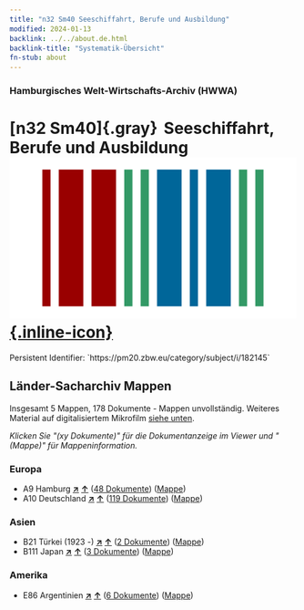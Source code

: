 ```yaml
---
title: "n32 Sm40 Seeschiffahrt, Berufe und Ausbildung"
modified: 2024-01-13
backlink: ../../about.de.html
backlink-title: "Systematik-Übersicht"
fn-stub: about
---
```


### Hamburgisches Welt-Wirtschafts-Archiv (HWWA)

# [n32 Sm40]{.gray}&#8201; Seeschiffahrt, Berufe und Ausbildung &#160; [![Wikidata](/images/Wikidata-logo.svg "Wikidata"){.inline-icon}](http://www.wikidata.org/entity/Q104711200)

<div class="hint">Persistent Identifier: `https://pm20.zbw.eu/category/subject/i/182145`</div>







## Länder-Sacharchiv Mappen






Insgesamt 5 Mappen, 178 Dokumente - Mappen unvollständig. Weiteres Material auf digitalisiertem Mikrofilm [siehe unten](#filmsections).

_Klicken Sie "(xy Dokumente)" für die Dokumentanzeige im Viewer und "(Mappe)" für Mappeninformation._




### Europa

- A9 Hamburg [**&nearr;**](../../../geo/i/140905/about.de.html "Hamburg (alle Mappen)") [**&uarr;**](../../../geo/about.de.html#A9 "Ländersystematik") (<a href="https://pm20.zbw.eu/iiifview/folder/sh/140905,182145" title="über: Hamburg : Seeschiffahrt, Berufe und Ausbildung " target="_blank">48 Dokumente</a>) ([Mappe](../../../../folder/sh/1409xx/140905/1821xx/182145/about.de.html))
- A10 Deutschland [**&nearr;**](../../../geo/i/126128/about.de.html "Deutschland (alle Mappen)") [**&uarr;**](../../../geo/about.de.html#A10 "Ländersystematik") (<a href="https://pm20.zbw.eu/iiifview/folder/sh/126128,182145" title="über: Deutschland : Seeschiffahrt, Berufe und Ausbildung " target="_blank">119 Dokumente</a>) ([Mappe](../../../../folder/sh/1261xx/126128/1821xx/182145/about.de.html))

### Asien

- B21 Türkei (1923 -) [**&nearr;**](../../../geo/i/141111/about.de.html "Türkei (1923 -) (alle Mappen)") [**&uarr;**](../../../geo/about.de.html#B21 "Ländersystematik") (<a href="https://pm20.zbw.eu/iiifview/folder/sh/141111,182145" title="über: Türkei (1923 -) : Seeschiffahrt, Berufe und Ausbildung " target="_blank">2 Dokumente</a>) ([Mappe](../../../../folder/sh/1411xx/141111/1821xx/182145/about.de.html))
- B111 Japan [**&nearr;**](../../../geo/i/141272/about.de.html "Japan (alle Mappen)") [**&uarr;**](../../../geo/about.de.html#B111 "Ländersystematik") (<a href="https://pm20.zbw.eu/iiifview/folder/sh/141272,182145" title="über: Japan : Seeschiffahrt, Berufe und Ausbildung " target="_blank">3 Dokumente</a>) ([Mappe](../../../../folder/sh/1412xx/141272/1821xx/182145/about.de.html))

### Amerika

- E86 Argentinien [**&nearr;**](../../../geo/i/141692/about.de.html "Argentinien (alle Mappen)") [**&uarr;**](../../../geo/about.de.html#E86 "Ländersystematik") (<a href="https://pm20.zbw.eu/iiifview/folder/sh/141692,182145" title="über: Argentinien : Seeschiffahrt, Berufe und Ausbildung " target="_blank">6 Dokumente</a>) ([Mappe](../../../../folder/sh/1416xx/141692/1821xx/182145/about.de.html))



<a id="filmsections" />













